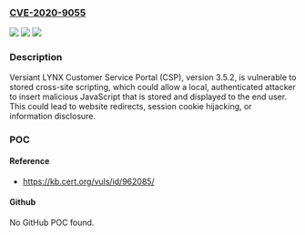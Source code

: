 ### [CVE-2020-9055](https://cve.mitre.org/cgi-bin/cvename.cgi?name=CVE-2020-9055)
![](https://img.shields.io/static/v1?label=Product&message=LYNX%20Customer%20Service%20Portal&color=blue)
![](https://img.shields.io/static/v1?label=Version&message=3.5.2%3D%203.5.2%20&color=brighgreen)
![](https://img.shields.io/static/v1?label=Vulnerability&message=CWE-79%20Cross-site%20Scripting%20(XSS)&color=brighgreen)

### Description

Versiant LYNX Customer Service Portal (CSP), version 3.5.2, is vulnerable to stored cross-site scripting, which could allow a local, authenticated attacker to insert malicious JavaScript that is stored and displayed to the end user. This could lead to website redirects, session cookie hijacking, or information disclosure.

### POC

#### Reference
- https://kb.cert.org/vuls/id/962085/

#### Github
No GitHub POC found.

